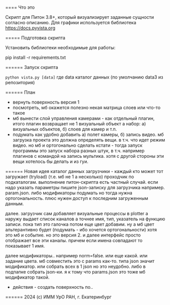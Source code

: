 ==== Что это

Скрипт для Питон 3.8+, который визуализирует заданные сущности согласно описанию.
Для графики используется библиотека https://docs.pyvista.org

===== Подготовка скрипта

Установить библиотеки необходимые для работы:

pip install -r requirements.txt

====== Запуск скрипта

`python vista.py [data]`
где data каталог данных (по умолчанию data3 из репозитория)

====== План
- вернуть поверхность версия 1
- посмотреть, мб окажется полезно некая матрица слоев или что-то такое
- мб вынести слой управления камерами - как отдельный плагин,
итого плагин возвращает не 1 визуальный объект а набор: а) визуальных объектов, 
б) слоев для камер и т.п.
- подумать как удобно добавить а) полет камеры, б) запись видео.
мб загрузка проекта это должна определять вещи. в т.ч. что идет режим видео.
но мб и ортогонально сделать кстати - тогда запуск программы это запуск набора
разных штук, в т.ч. например плагинов с командой на запись мультика. хотя
с другой стороны эти вещи хотелось бы делать и из гуи.

====== Новая идея
каталог данных
загрузчики - каждый кто может тот загружает (tryload) (т.е. мб не 1 а несколько)
проходчик по подкаталогам.
выполнение питон-скрипта есть частный случай.
если надо указать параметры пишите json-записку для загрузчика например. param.json.
либо модификаторы подумать но тогда нужна ортогональность. плюс нужен доступ к последним загруженным данным.

далее. загрузчик сам добавляет визуальные процессы в plotter а наружу выдает список каналов а точнее
имя, тип, указатель на функцию записи. пока тип это галочка потом еще цвет добавим.
ну а мб цвет альтерантивно будет (подумать - ибо хочется ортогональности)
  хотя это мб и событие. но это версия 2.
и далее интерфейс просто отображает все эти каналы. причем если имена совпадают то показывает 1 имя.

далее модификаторы.. например norm=false. или еще какой. или задание цвета.
мб совместить это с params как-то. типа json значит модификатор. или собрать всех в 1 json но это неудобно.
либо в подпапке собрать json-ки. я к тому что params.json это тоже мб модификатор такой.

+ действия - создать поверхность по..

======
2024 (c) ИММ УрО РАН, г. Екатеринбург
